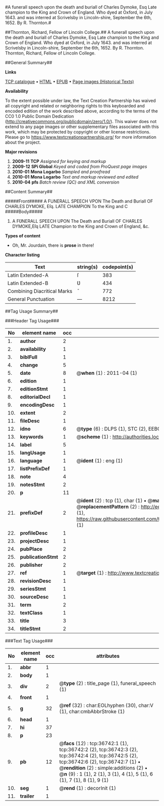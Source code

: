 #A funerall speech upon the death and buriall of Charles Dymoke, Esq Late champion to the King and Crown of England. Who dyed at Oxford, in July 1643. and was interred at Scrivelsby in Lincoln-shire, September the 6th, 1652. By R. Thornton.#

##Thornton, Richard, Fellow of Lincoln College.##
A funerall speech upon the death and buriall of Charles Dymoke, Esq Late champion to the King and Crown of England. Who dyed at Oxford, in July 1643. and was interred at Scrivelsby in Lincoln-shire, September the 6th, 1652. By R. Thornton.
Thornton, Richard, Fellow of Lincoln College.

##General Summary##

**Links**

[TCP catalogue](http://www.ota.ox.ac.uk/tcp/)  • 
[HTML](http://tei.it.ox.ac.uk/tcp/Texts-HTML/free/A62/A62466.html)  • 
[EPUB](http://tei.it.ox.ac.uk/tcp/Texts-EPUB/free/A62/A62466.epub) • 
[Page images (Historical Texts)](https://historicaltexts.jisc.ac.uk/eebo-99832270e)

**Availability**

To the extent possible under law, the Text Creation Partnership has waived all copyright and related or neighboring rights to this keyboarded and encoded edition of the work described above, according to the terms of the CC0 1.0 Public Domain Dedication (http://creativecommons.org/publicdomain/zero/1.0/). This waiver does not extend to any page images or other supplementary files associated with this work, which may be protected by copyright or other license restrictions. Please go to https://www.textcreationpartnership.org/ for more information about the project.

**Major revisions**

1. __2009-11__ __TCP__ *Assigned for keying and markup*
1. __2009-12__ __SPi Global__ *Keyed and coded from ProQuest page images*
1. __2010-01__ __Mona Logarbo__ *Sampled and proofread*
1. __2010-01__ __Mona Logarbo__ *Text and markup reviewed and edited*
1. __2010-04__ __pfs__ *Batch review (QC) and XML conversion*

##Content Summary##

#####Front#####
A FUNERALL SPEECH VPON The Death and Buriall OF CHARLES DYMOKE, Eſq. LATE CHAMPION To the King and C
#####Body#####

1. A FƲNERALL SPEECH UPON The Death and Buriall OF CHARLES DYMOKE,Eſq LATE Champion to the King and Crown of England, &c.

**Types of content**

  * Oh, Mr. Jourdain, there is **prose** in there!

**Character listing**


|Text|string(s)|codepoint(s)|
|---|---|---|
|Latin Extended-A|ſ|383|
|Latin Extended-B|Ʋ|434|
|Combining             Diacritical Marks|̄|772|
|General Punctuation|—|8212|

##Tag Usage Summary##

###Header Tag Usage###

|No|element name|occ|attributes|
|---|---|---|---|
|1.|__author__|2||
|2.|__availability__|1||
|3.|__biblFull__|1||
|4.|__change__|5||
|5.|__date__|8| @__when__ (1) : 2011-04 (1)|
|6.|__edition__|1||
|7.|__editionStmt__|1||
|8.|__editorialDecl__|1||
|9.|__encodingDesc__|1||
|10.|__extent__|2||
|11.|__fileDesc__|1||
|12.|__idno__|6| @__type__ (6) : DLPS (1), STC (2), EEBO-CITATION (1), PROQUEST (1), VID (1)|
|13.|__keywords__|1| @__scheme__ (1) : http://authorities.loc.gov/ (1)|
|14.|__label__|5||
|15.|__langUsage__|1||
|16.|__language__|1| @__ident__ (1) : eng (1)|
|17.|__listPrefixDef__|1||
|18.|__note__|4||
|19.|__notesStmt__|2||
|20.|__p__|11||
|21.|__prefixDef__|2| @__ident__ (2) : tcp (1), char (1)  •  @__matchPattern__ (2) : ([0-9\-]+):([0-9IVX]+) (1), (.+) (1)  •  @__replacementPattern__ (2) : http://eebo.chadwyck.com/downloadtiff?vid=$1&page=$2 (1), https://raw.githubusercontent.com/textcreationpartnership/Texts/master/tcpchars.xml#$1 (1)|
|22.|__profileDesc__|1||
|23.|__projectDesc__|1||
|24.|__pubPlace__|2||
|25.|__publicationStmt__|2||
|26.|__publisher__|2||
|27.|__ref__|1| @__target__ (1) : http://www.textcreationpartnership.org/docs/. (1)|
|28.|__revisionDesc__|1||
|29.|__seriesStmt__|1||
|30.|__sourceDesc__|1||
|31.|__term__|2||
|32.|__textClass__|1||
|33.|__title__|3||
|34.|__titleStmt__|2||


###Text Tag Usage###

|No|element name|occ|attributes|
|---|---|---|---|
|1.|__abbr__|1||
|2.|__body__|1||
|3.|__div__|2| @__type__ (2) : title_page (1), funeral_speech (1)|
|4.|__front__|1||
|5.|__g__|32| @__ref__ (32) : char:EOLhyphen (30), char:V (1), char:cmbAbbrStroke (1)|
|6.|__head__|1||
|7.|__hi__|37||
|8.|__p__|23||
|9.|__pb__|12| @__facs__ (12) : tcp:36742:1 (1), tcp:36742:2 (2), tcp:36742:3 (2), tcp:36742:4 (2), tcp:36742:5 (2), tcp:36742:6 (2), tcp:36742:7 (1)  •  @__rendition__ (2) : simple:additions (2)  •  @__n__ (9) : 1 (1), 2 (1), 3 (1), 4 (1), 5 (1), 6 (1), 7 (1), 8 (1), 9 (1)|
|10.|__seg__|1| @__rend__ (1) : decorInit (1)|
|11.|__trailer__|1||
